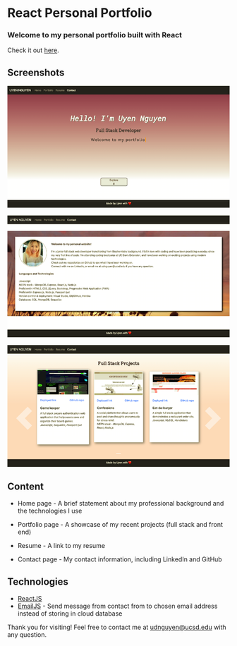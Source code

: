 # React Personal Portfolio 

### Welcome to my personal portfolio built with React

Check it out [here](https://uyennguyen30696.github.io/react-portfolio/).

## Screenshots

![Screenshot](./react-portfolio/screenshots/greeting.png)

![Screenshot](./react-portfolio/screenshots/bio.png)

![Screenshot](./react-portfolio/screenshots/gallery.png)

## Content

* Home page - A brief statement about my professional background and the technologies I use

* Portfolio page - A showcase of my recent projects (full stack and front end)

* Resume - A link to my resume

* Contact page - My contact information, including LinkedIn and GitHub

## Technologies

* [ReactJS](https://reactjs.org/)
* [EmailJS](https://www.emailjs.com/) - Send message from contact from to chosen email address instead of storing in cloud database

Thank you for visiting! Feel free to contact me at udnguyen@ucsd.edu with any question.
